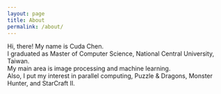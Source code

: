 ```yaml
---
layout: page
title: About
permalink: /about/
---
```


Hi, there! My name is Cuda Chen. <br>
I graduated as Master of Computer Science, National Central University, Taiwan. <br>
My main area is image processing and machine learning.<br> 
Also, I put my interest in parallel computing, Puzzle & Dragons, Monster Hunter, and StarCraft II.
